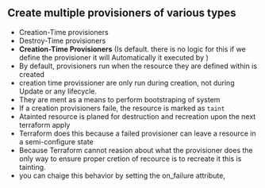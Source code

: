 ## Create multiple provisioners of various types
- Creation-Time provisioners
- Destroy-Time provisioners 
- **Creation-Time Provisioners** (Is default. there is no logic for this if we define the provisioner it will Automatically it executed by )
- By default, provisioners run when the resource they are defined within is created 
- creation time provissioner are only run during creation, not during Update or any lifecycle.
- They are ment as a means to perform bootstraping of system 
- If a creation provisioners faile, the resource is marked as `taint`
- Atainted resource is planed for destruction and recreation upon the next terraform apply 
- Terraform does this because a failed provisioner can leave a resource in a semi-configure state
- Because Terraform cannot reasion about what the provisioner does the only way to ensure proper cretion of recource is to recreate it this is tainting.
- you can chaige this behavior by setting the on_failure attribute, 

